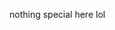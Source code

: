 nothing special here lol

<!---
LabanixX/LabanixX is a ✨ special ✨ repository because its `README.md` (this file) appears on your GitHub profile.
You can click the Preview link to take a look at your changes.
--->
